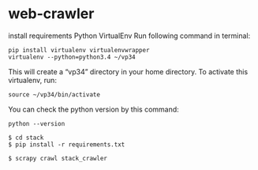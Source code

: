 # web-crawler
install requirements 
Python VirtualEnv
Run following command in terminal:
```
pip install virtualenv virtualenvwrapper
virtualenv --python=python3.4 ~/vp34 
```
This will create a “vp34” directory in your home directory. To activate this virtualenv, run:
```
source ~/vp34/bin/activate
```
You can check the python version by this command:
```
python --version 
```

```
$ cd stack
$ pip install -r requirements.txt
```

```
$ scrapy crawl stack_crawler
```

